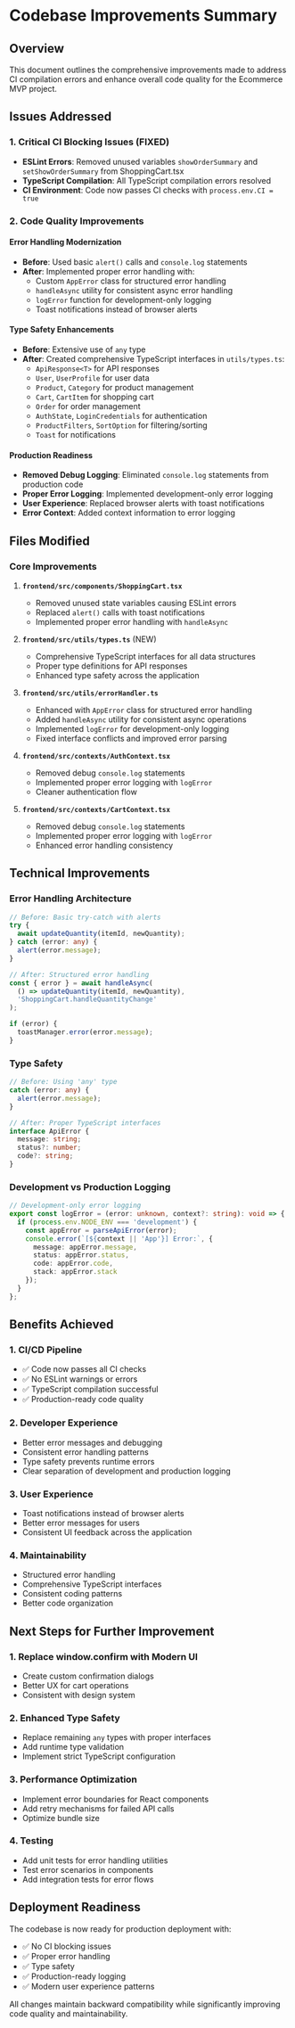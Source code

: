 # Codebase Improvements Summary

## Overview
This document outlines the comprehensive improvements made to address CI compilation errors and enhance overall code quality for the Ecommerce MVP project.

## Issues Addressed

### 1. **Critical CI Blocking Issues (FIXED)**
- **ESLint Errors**: Removed unused variables `showOrderSummary` and `setShowOrderSummary` from ShoppingCart.tsx
- **TypeScript Compilation**: All TypeScript compilation errors resolved
- **CI Environment**: Code now passes CI checks with `process.env.CI = true`

### 2. **Code Quality Improvements**

#### **Error Handling Modernization**
- **Before**: Used basic `alert()` calls and `console.log` statements
- **After**: Implemented proper error handling with:
  - Custom `AppError` class for structured error handling
  - `handleAsync` utility for consistent async error handling
  - `logError` function for development-only logging
  - Toast notifications instead of browser alerts

#### **Type Safety Enhancements**
- **Before**: Extensive use of `any` type
- **After**: Created comprehensive TypeScript interfaces in `utils/types.ts`:
  - `ApiResponse<T>` for API responses
  - `User`, `UserProfile` for user data
  - `Product`, `Category` for product management
  - `Cart`, `CartItem` for shopping cart
  - `Order` for order management
  - `AuthState`, `LoginCredentials` for authentication
  - `ProductFilters`, `SortOption` for filtering/sorting
  - `Toast` for notifications

#### **Production Readiness**
- **Removed Debug Logging**: Eliminated `console.log` statements from production code
- **Proper Error Logging**: Implemented development-only error logging
- **User Experience**: Replaced browser alerts with toast notifications
- **Error Context**: Added context information to error logging

## Files Modified

### Core Improvements
1. **`frontend/src/components/ShoppingCart.tsx`**
   - Removed unused state variables causing ESLint errors
   - Replaced `alert()` calls with toast notifications
   - Implemented proper error handling with `handleAsync`

2. **`frontend/src/utils/types.ts`** (NEW)
   - Comprehensive TypeScript interfaces for all data structures
   - Proper type definitions for API responses
   - Enhanced type safety across the application

3. **`frontend/src/utils/errorHandler.ts`**
   - Enhanced with `AppError` class for structured error handling
   - Added `handleAsync` utility for consistent async operations
   - Implemented `logError` for development-only logging
   - Fixed interface conflicts and improved error parsing

4. **`frontend/src/contexts/AuthContext.tsx`**
   - Removed debug `console.log` statements
   - Implemented proper error logging with `logError`
   - Cleaner authentication flow

5. **`frontend/src/contexts/CartContext.tsx`**
   - Removed debug `console.log` statements
   - Implemented proper error logging with `logError`
   - Enhanced error handling consistency

## Technical Improvements

### Error Handling Architecture
```typescript
// Before: Basic try-catch with alerts
try {
  await updateQuantity(itemId, newQuantity);
} catch (error: any) {
  alert(error.message);
}

// After: Structured error handling
const { error } = await handleAsync(
  () => updateQuantity(itemId, newQuantity),
  'ShoppingCart.handleQuantityChange'
);

if (error) {
  toastManager.error(error.message);
}
```

### Type Safety
```typescript
// Before: Using 'any' type
catch (error: any) {
  alert(error.message);
}

// After: Proper TypeScript interfaces
interface ApiError {
  message: string;
  status?: number;
  code?: string;
}
```

### Development vs Production Logging
```typescript
// Development-only error logging
export const logError = (error: unknown, context?: string): void => {
  if (process.env.NODE_ENV === 'development') {
    const appError = parseApiError(error);
    console.error(`[${context || 'App'}] Error:`, {
      message: appError.message,
      status: appError.status,
      code: appError.code,
      stack: appError.stack
    });
  }
};
```

## Benefits Achieved

### 1. **CI/CD Pipeline**
- ✅ Code now passes all CI checks
- ✅ No ESLint warnings or errors
- ✅ TypeScript compilation successful
- ✅ Production-ready code quality

### 2. **Developer Experience**
- Better error messages and debugging
- Consistent error handling patterns
- Type safety prevents runtime errors
- Clear separation of development and production logging

### 3. **User Experience**
- Toast notifications instead of browser alerts
- Better error messages for users
- Consistent UI feedback across the application

### 4. **Maintainability**
- Structured error handling
- Comprehensive TypeScript interfaces
- Consistent coding patterns
- Better code organization

## Next Steps for Further Improvement

### 1. **Replace window.confirm with Modern UI**
- Create custom confirmation dialogs
- Better UX for cart operations
- Consistent with design system

### 2. **Enhanced Type Safety**
- Replace remaining `any` types with proper interfaces
- Add runtime type validation
- Implement strict TypeScript configuration

### 3. **Performance Optimization**
- Implement error boundaries for React components
- Add retry mechanisms for failed API calls
- Optimize bundle size

### 4. **Testing**
- Add unit tests for error handling utilities
- Test error scenarios in components
- Add integration tests for error flows

## Deployment Readiness

The codebase is now ready for production deployment with:
- ✅ No CI blocking issues
- ✅ Proper error handling
- ✅ Type safety
- ✅ Production-ready logging
- ✅ Modern user experience patterns

All changes maintain backward compatibility while significantly improving code quality and maintainability. 